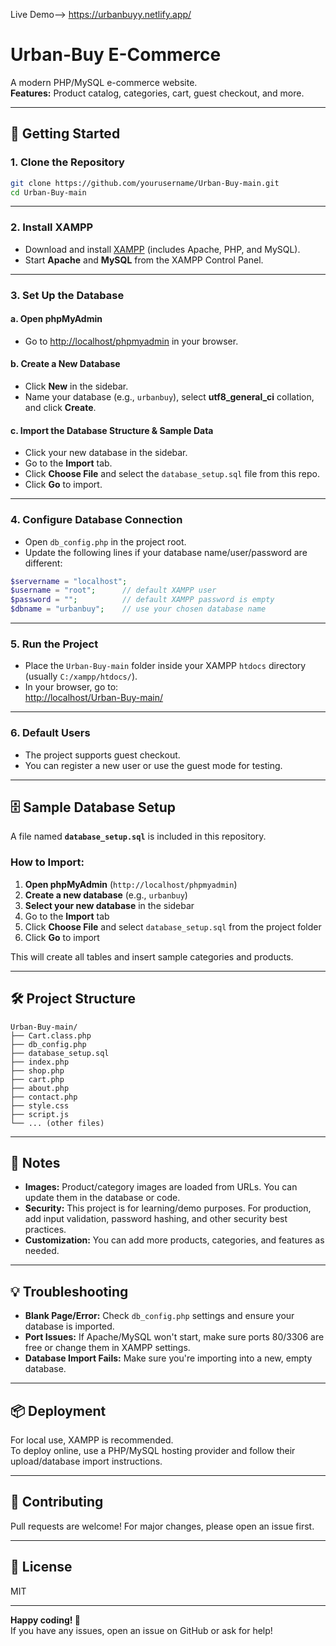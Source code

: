 Live Demo--> https://urbanbuyy.netlify.app/

# Urban-Buy E-Commerce

A modern PHP/MySQL e-commerce website.  
**Features:** Product catalog, categories, cart, guest checkout, and more.

---

## 🚀 Getting Started

### 1. **Clone the Repository**

```bash
git clone https://github.com/yourusername/Urban-Buy-main.git
cd Urban-Buy-main
```
---

### 2. **Install XAMPP**

- Download and install [XAMPP](https://www.apachefriends.org/index.html) (includes Apache, PHP, and MySQL).
- Start **Apache** and **MySQL** from the XAMPP Control Panel.

---

### 3. **Set Up the Database**

#### a. **Open phpMyAdmin**

- Go to [http://localhost/phpmyadmin](http://localhost/phpmyadmin) in your browser.

#### b. **Create a New Database**

- Click **New** in the sidebar.
- Name your database (e.g., `urbanbuy`), select **utf8_general_ci** collation, and click **Create**.

#### c. **Import the Database Structure & Sample Data**

- Click your new database in the sidebar.
- Go to the **Import** tab.
- Click **Choose File** and select the `database_setup.sql` file from this repo.
- Click **Go** to import.

---

### 4. **Configure Database Connection**

- Open `db_config.php` in the project root.
- Update the following lines if your database name/user/password are different:

```php
$servername = "localhost";
$username = "root";      // default XAMPP user
$password = "";          // default XAMPP password is empty
$dbname = "urbanbuy";    // use your chosen database name
```

---

### 5. **Run the Project**

- Place the `Urban-Buy-main` folder inside your XAMPP `htdocs` directory (usually `C:/xampp/htdocs/`).
- In your browser, go to:  
  [http://localhost/Urban-Buy-main/](http://localhost/Urban-Buy-main/)

---

### 6. **Default Users**

- The project supports guest checkout.
- You can register a new user or use the guest mode for testing.

---

## 🗄️ Sample Database Setup

A file named **`database_setup.sql`** is included in this repository.

### **How to Import:**

1. **Open phpMyAdmin** (`http://localhost/phpmyadmin`)
2. **Create a new database** (e.g., `urbanbuy`)
3. **Select your new database** in the sidebar
4. Go to the **Import** tab
5. Click **Choose File** and select `database_setup.sql` from the project folder
6. Click **Go** to import

This will create all tables and insert sample categories and products.

---

## 🛠️ Project Structure

```
Urban-Buy-main/
├── Cart.class.php
├── db_config.php
├── database_setup.sql
├── index.php
├── shop.php
├── cart.php
├── about.php
├── contact.php
├── style.css
├── script.js
└── ... (other files)
```

---

## 📝 Notes

- **Images:** Product/category images are loaded from URLs. You can update them in the database or code.
- **Security:** This project is for learning/demo purposes. For production, add input validation, password hashing, and other security best practices.
- **Customization:** You can add more products, categories, and features as needed.

---

## 💡 Troubleshooting

- **Blank Page/Error:** Check `db_config.php` settings and ensure your database is imported.
- **Port Issues:** If Apache/MySQL won't start, make sure ports 80/3306 are free or change them in XAMPP settings.
- **Database Import Fails:** Make sure you're importing into a new, empty database.

---

## 📦 Deployment

For local use, XAMPP is recommended.  
To deploy online, use a PHP/MySQL hosting provider and follow their upload/database import instructions.

---

## 🤝 Contributing

Pull requests are welcome! For major changes, please open an issue first.

---

## 📄 License

MIT

---

**Happy coding! 🚀**  
If you have any issues, open an issue on GitHub or ask for help!
